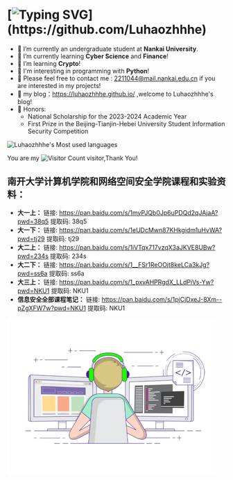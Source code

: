 # [![Typing SVG](https://readme-typing-svg.demolab.com?font=Fira+Code&pause=1000&width=435&lines=Hi%F0%9F%91%8B%2C+I'm+Luhaozhhhe!;Welcome+to+my+homepage!)](https://github.com/Luhaozhhhe)



- 🔭 I’m currently an undergraduate student at **Nankai University**.
- 🌱 I’m currently learning **Cyber Science** and **Finance**!
- 👯 I’m learning **Crypto**!
- 🌱 I'm interesting in programming with **Python**!
- 🤔 Please feel free to contact me : 2211044@mail.nankai.edu.cn if you are interested in my projects!
- 🌱 my blog：https://luhaozhhhe.github.io/ ,welcome to Luhaozhhhe's blog!
- 🔭 Honors:
  -  National Scholarship for the 2023-2024 Academic Year
  -  First Prize in the Beijing-Tianjin-Hebei University Student Information Security Competition



![Luhaozhhhe's Most used languages](https://github-readme-stats.vercel.app/api/top-langs/?username=Luhaozhhhe&layout=compact&hide_border=true&langs_count=10)

You are my ![Visitor Count](https://profile-counter.glitch.me/Luhaozhhhe/count.svg) visitor,Thank You!

## 南开大学计算机学院和网络空间安全学院课程和实验资料：
- **大一上：** 链接: https://pan.baidu.com/s/1myPJQb0Jp6uPDQd2qJAjaA?pwd=38q5 提取码: 38q5
- **大一下：** 链接: https://pan.baidu.com/s/1eUDcMwn87KHkgidm1uHvWA?pwd=tj29 提取码: tj29
- **大二上：** 链接: https://pan.baidu.com/s/1iVTqx717vzqX3aJKVE8UBw?pwd=234s 提取码: 234s
- **大二下：** 链接: https://pan.baidu.com/s/1__FSr1ReOOjt8keLCa3kJg?pwd=ss6a 提取码: ss6a
- **大三上：** 链接: https://pan.baidu.com/s/1_pxvAHPRgdX_LLdPiVs-Yw?pwd=NKU1 提取码: NKU1
- **信息安全全部课程笔记：** 链接: https://pan.baidu.com/s/1pjCjDxeJ-8Xm--pZgXFW7w?pwd=NKU1 提取码: NKU1

<img  top='60' alt="GIF" src="https://raw.githubusercontent.com/devSouvik/devSouvik/master/gif3.gif" width="480"/>
